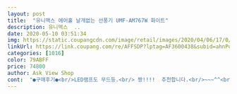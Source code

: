 ```yaml
---
layout: post 
title:  "유니맥스 에어홀 날개없는 선풍기 UMF-AM767W 화이트" 
description: 유니맥스  ..
date: 2020-05-10 03:51:34 
img: https://static.coupangcdn.com/image/retail/images/2020/04/06/17/0/8aa51a27-8eb8-418b-8888-97041959d3ba.jpg 
linkUrl: https://link.coupang.com/re/AFFSDP?lptag=AF3600438&subid=ahnPublicAsk&pageKey=1439315647&itemId=2482850711&vendorItemId=70476200891&traceid=V0-113-fd483c32a8eaf615 
categories: [1016] 
color: 79ABFF 
price: 74800 
author: Ask View Shop 
cont:  "●구매후기●<br/>LED램프도 무드등.<br/> 짱!!!!  추천합니다.<br/>~~~^^<br/>가성비 넘치는  에어홀 선풍기 완전 좋아요<br/>귀엽고 본체에 붙는곳이 있어  실용성 짱입니다.<br/><br/>날없는 선풍기가 있어 가격도 저렴하고 성능좋다고하여 유니맥스 에어홀 선풍기 구입했습니다.<br/> 택배 포장도 이중으로 되어 튼튼하게 왔구요.<br/> 우선 날이없어 안전해서 좋습니다.<br/> 풍력 조절 3단계 가능하고 바람성능도 자연풍 수면풍으로 2가지로 선택 가능해서 너무 좋습니다.<br/> 리모컨 으로 작동 가능하여 회전 이나 자람세기 조절 모두 리모컨으로 해서 편하네요.<br/> 리모콘에 자석이 내장되어있는지 사용하지 않을땐 선풍기 몸체에 대면 자석으로 리모컨 잊어버리지않게 붙여보관할수있습니다.<br/><br/>낮에요즘 조금더워서 미풍으로틀어놨는데 금새 시원하더라구요 ㅎㅎㅎ에어컨같다능ㅎㅎㅎ 저같이 귀차니즘심한사람들은 리모콘이있어서 좋은것같아요 렉없이 한번에 터치되고 잃어버릴위험없이 선풍기본체에 탈부착되어 편리하더라구요!<br/>방곳곳이 시원해지더라구요<br/>벌써든든하네요<br/>상품 배송부터 굿 깜짝 놀랫어요  완전깜놀.<br/> 요즘 배송은<br/>상품이 깔끔해서 사무실에 갔다놀까 고민중~~<br/>선풍기가 리모콘도 있어 손쉽게 편리하게 사용할수 있고 작은게<br/>선풍기무서워하던 저희 강쥐도 날이없어서 안전해보여서그런가<br/>아직 더위는 찾아오지 않았지만 미리미리 준비<br/>여름에 에어컨틀고 요고하나만틀어주면 더위는 그냥 끝날것같아요<br/>여름오기전에 선풍기하나장만해야지 하다가 날개없이 안전한거찾다가 유니맥스께눈에들어왔어요 전자제품도 인테리어다 싶어서 lED불빛들어오는게 제일맘에들었구요 회전률이 80도이상으로 되어서<br/>여름이 다가와서 선풍기가 필요해서 찾아보다가<br/>역시믿고사는 유니맥스!!<br/>작년처럼 더위에 지칠까봐 검색하다 에어홀 선풍기가 눈에 들어와<br/>지름신이 와서 지름 ㅋㅋ<br/>지인들한테 널리 알려야할듯~~~~^^<br/>진짜 빠르더라구요 역시.<br/> 쿠팡.<br/> 짱~~~^^<br/>처음부터 앞으로가서 바람을 만끽하더라구요시간설정도 되어서 밤사이 틀어놓고자도좋고 수면풍 자연풍 선택이가능해서 잘때 부담이없는것같아요!! 바람세기는 세가지로조절이가능했어요<br/>탁월한 선택!!!!!<br/>풍력도 넘 좋구요 바람개비도 없는데.<br/> 완전 짱입니다~~^^<br/>혹시날개선풍기찾으신다면 강력추천할게요<br/>회사분들한테도 추천했습니다<br/>회전기능 무리없이 잘돌아가구요.<br/> 바람 세기 강풍으로 했을때 너무 시원해서 대만족입니다 ! 또 좋은건 선풍기 엘이디 조명이 색깔별로 들어와서 밤에 무드등 기능이되네요.<br/> 인테리어 효과까지 되는거같아 만족합니다.<br/> 디자인 성능 가격 만족합니다 !<br/>" 
---
```

